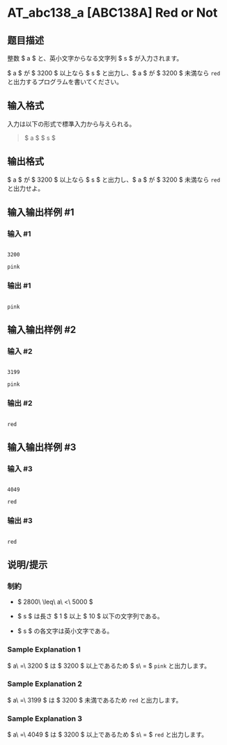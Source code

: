 # AT_abc138_a [ABC138A] Red or Not

## 题目描述

[problemUrl]: https://atcoder.jp/contests/abc138/tasks/abc138_a

整数 $ a $ と、英小文字からなる文字列 $ s $ が入力されます。

$ a $ が $ 3200 $ 以上なら $ s $ と出力し、$ a $ が $ 3200 $ 未満なら `red` と出力するプログラムを書いてください。

## 输入格式

入力は以下の形式で標準入力から与えられる。

> $ a $ $ s $

## 输出格式

$ a $ が $ 3200 $ 以上なら $ s $ と出力し、$ a $ が $ 3200 $ 未満なら `red` と出力せよ。

## 输入输出样例 #1

### 输入 #1

```
3200
pink
```

### 输出 #1

```
pink
```

## 输入输出样例 #2

### 输入 #2

```
3199
pink
```

### 输出 #2

```
red
```

## 输入输出样例 #3

### 输入 #3

```
4049
red
```

### 输出 #3

```
red
```

## 说明/提示

### 制約

- $ 2800\ \leq\ a\ <\ 5000 $
- $ s $ は長さ $ 1 $ 以上 $ 10 $ 以下の文字列である。
- $ s $ の各文字は英小文字である。

### Sample Explanation 1

$ a\ =\ 3200 $ は $ 3200 $ 以上であるため $ s\ = $ `pink` と出力します。

### Sample Explanation 2

$ a\ =\ 3199 $ は $ 3200 $ 未満であるため `red` と出力します。

### Sample Explanation 3

$ a\ =\ 4049 $ は $ 3200 $ 以上であるため $ s\ = $ `red` と出力します。